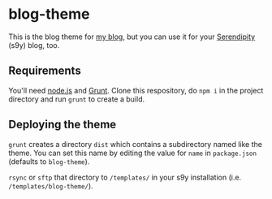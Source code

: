 # blog-theme

This is the blog theme for [my blog](http://yellowled.de), but you can use it for your [Serendipity](http://s9y.org) (s9y) blog, too.

## Requirements

You'll need [node.js](http://nodejs.org) and [Grunt](http://gruntjs.com). Clone this respository, do `npm i` in the project directory and run `grunt` to create a build.

## Deploying the theme

`grunt` creates a directory `dist` which contains a subdirectory named like the theme. You can set this name by editing the value for `name` in `package.json` (defaults to `blog-theme`).

`rsync` or `sftp` that directory to `/templates/` in your s9y installation (i.e. `/templates/blog-theme/`).
